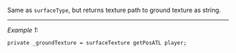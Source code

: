 Same as `surfaceType`, but returns texture path to ground texture as string.


---
*Example 1:*
```sqf
private _groundTexture = surfaceTexture getPosATL player;
```